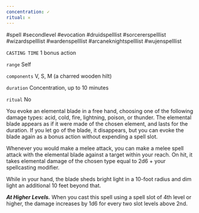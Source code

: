 ```yaml
---
concentration: ✓
ritual: 𐄂
---
```

#spell #secondlevel #evocation #druidspelllist #sorcererspelllist #wizardspelllist #wardenspelllist #arcaneknightspelllist #wujenspelllist

`CASTING TIME`
1 bonus action

`range`
Self

`components`
V, S, M (a charred wooden hilt)

`duration`
Concentration, up to 10 minutes

`ritual`
No

You evoke an elemental blade in a free hand, choosing one of the following damage types: acid, cold, fire, lightning, poison, or thunder. The elemental blade appears as if it were made of the chosen element, and lasts for the duration. If you let go of the blade, it disappears, but you can evoke the blade again as a bonus action without expending a spell slot.

Whenever you would make a melee attack, you can make  a melee spell attack with the elemental blade against a target within your reach. On hit, it takes elemental damage of the chosen type equal to 2d6 + your spellcasting modifier.

While in your hand, the blade sheds bright light in a 10-foot radius and dim light an additional 10 feet beyond that.

_**At Higher Levels.**_ When you cast this spell using a spell slot of 4th level or higher, the damage increases by 1d6 for every two slot levels above 2nd.